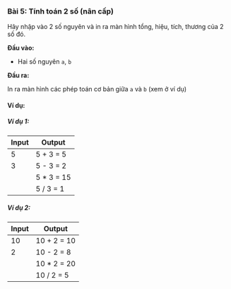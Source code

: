 ### Bài 5: Tính toán 2 số (nân cấp)

Hãy nhập vào 2 số nguyên và in ra màn hình tổng, hiệu, tích, thương của 2 số đó.

**Đầu vào:**

- Hai số nguyên `a`, `b`

**Đầu ra:**

In ra màn hình các phép toán cơ bản giữa `a` và `b` (xem ở ví dụ)

#### Ví dụ:

##### Ví dụ 1:

| Input | Output                  |
|-------|-------------------------|
| 5     | 5 + 3 = 5               |
| 3     | 5 - 3 = 2               |
|       | 5 * 3 = 15              |
|       | 5 / 3 = 1               |

##### Ví dụ 2:

| Input | Output                  |
|-------|-------------------------|
| 10    | 10 + 2 = 10             |
| 2     | 10 - 2 = 8              |
|       | 10 * 2 = 20             |
|       | 10 / 2 = 5              |

